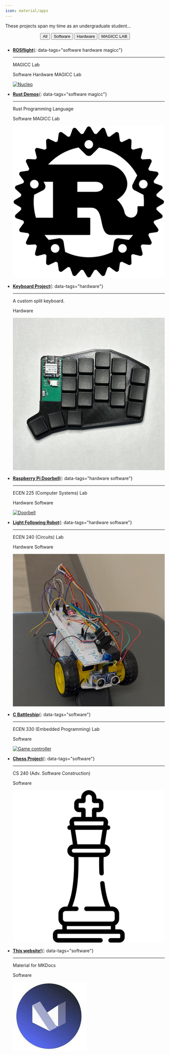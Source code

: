 ```yaml
---
icon: material/apps
---
```


These projects span my time as an undergraduate student...

<div class="button-group" style="text-align:center; margin-bottom: 1.5rem;">
  <button class="button is-checked" data-filter="*">All</button>
  <button class="button" data-filter=".software">Software</button>
  <button class="button" data-filter=".hardware">Hardware</button>
  <button class="button" data-filter=".magicc">MAGICC LAB</button>
</div>

<div class="grid cards" markdown>

- [**ROSflight**](projects/rustflight.md){: data-tags="software hardware magicc"}

    ---

    MAGICC Lab

    <span class="md-tag">Software</span>
    <span class="md-tag">Hardware</span>
    <span class="md-tag">MAGICC Lab</span>

    [![Nucleo](projects/assets/nucleo.png)](projects/rustflight.md)

- [**Rust Demos**](projects/rust_demos.md){: data-tags="software magicc"}

    ---

    Rust Programming Language

    <span class="md-tag">Software</span>
    <span class="md-tag">MAGICC Lab</span>

    [![Rust Logo](projects/assets/rust_logo.png)](projects/rust_demos.md)

- [**Keyboard Project**](projects/keyboard.md){: data-tags="hardware"}

    ---

    A custom split keyboard.

    <span class="md-tag">Hardware</span>

    [![Keyboard](projects/assets/keyboard_half_square.png)](projects/keyboard.md)

- [**Raspberry Pi Doorbell**](projects/doorbell.md){: data-tags="hardware software"}

    ---

    ECEN 225 (Computer Systems) Lab

    <span class="md-tag">Hardware</span>
    <span class="md-tag">Software</span>

    [![Doorbell](projects/assets/doorbell.png)](projects/doorbell.md)

- [**Light Following Robot**](projects/light_following_robot.md){: data-tags="hardware software"}

    ---

    ECEN 240 (Circuits) Lab

    <span class="md-tag">Hardware</span>
    <span class="md-tag">Software</span>

    [![Light Following Robot](projects/assets/light_robot.jpeg)](projects/light_following_robot.md)

- [**C Battleship**](projects/c_battleship.md){: data-tags="software"}

    ---

    ECEN 330 (Embedded Programming) Lab

    <span class="md-tag">Software</span>

    [![Game controller](projects/assets/game_controller.png)](projects/c_battleship.md)

- [**Chess Project**](projects/chess.md){: data-tags="software"}

    ---

    CS 240 (Adv. Software Construction)

    <span class="md-tag">Software</span>

    [![Material Logo](projects/assets/chess.png)](projects/chess.md)

- [**This website!**](projects/website.md){: data-tags="software"}

    ---

    Material for MKDocs

    <span class="md-tag">Software</span>

    [![Material Logo](projects/assets/material_logo.jpeg)](projects/website.md)

</div>